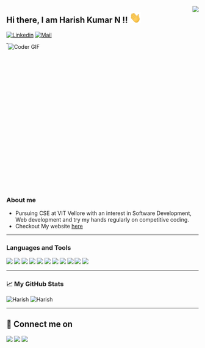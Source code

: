 <code><img align = 'right' height="50" src="https://upload.wikimedia.org/wikipedia/en/c/c5/Vellore_Institute_of_Technology_seal_2017.svg"></code>
<h2> Hi there, I am Harish Kumar N !! <img src="https://raw.githubusercontent.com/ABSphreak/ABSphreak/master/gifs/Hi.gif" width="30px"></h2>

[![Linkedin](https://img.shields.io/badge/-Harish-blue?style=flat-square&logo=linkedin&logoColor=white&link=https:https://www.linkedin.com/in/harish-kumar-hk/)](https://www.linkedin.com/in/harish-kumar-hk/)
[![Mail](https://img.shields.io/badge/-harishkumar.n2018@vitstudent.ac.in-gray?style=flat-square&logo=gmail&logoColor=red&link=)](mailto:harishkumar.n2018@vitstudent.ac.in)

<img align='right'  src="https://media.giphy.com/media/SWoSkN6DxTszqIKEqv/giphy.gif" alt="Coder GIF" width="500" height="400">

<hr>

### About me 
- Pursuing CSE at VIT Vellore with an interest in Software Development, Web development and try my hands regularly on competitive coding. 
- Checkout My website [here](https://harishnk.com/)

<hr>

### Languages and Tools
<code><img height="40" src="https://www.vectorlogo.zone/logos/python/python-ar21.svg"></code>
<code><img height="40" src="https://www.vectorlogo.zone/logos/github/github-ar21.svg"></code>
<code><img height="40" src="https://www.vectorlogo.zone/logos/git-scm/git-scm-ar21.svg"></code>
<code><img height="40" src="https://upload.wikimedia.org/wikipedia/commons/1/18/ISO_C%2B%2B_Logo.svg"></code>
<code><img height="40" src="https://upload.wikimedia.org/wikipedia/commons/archive/3/35/20190417225046%21The_C_Programming_Language_logo.svg"></code>
<code><img height="40" src=https://toppng.com/uploads/preview/arduino-logo-11563227354ny21akychx.png></code>
<code><img height="40" src="https://www.raspberrypi.org/wp-content/uploads/2011/10/Raspi-PGB001.png"></code>
<code><img height="40" src=" https://upload.wikimedia.org/wikipedia/commons/thumb/3/35/Tux.svg/1200px-Tux.svg.png"></code>
<code><img height="40" src="https://www.droptica.com/sites/droptica.com/files/2018-08/docker_codeception-07.jpg"></code>
<code><img height="40" src="https://gnss-sdr.org/assets/images/Cmake-logo.png"></code>
<code><img height="40" src="https://www.pngitem.com/pimgs/m/20-200760_opencv-logo-png-transparent-png.png"></code>

<hr>

### 📈 My GitHub Stats

<img src="https://github-readme-stats.vercel.app/api?username=harish355&show_icons=true&theme=gotham"  alt="Harish" />
<img src=https://github-readme-stats.vercel.app/api/top-langs/?username=harish355&show_icons=true&theme=gotham" alt="Harish" />

<hr>

## :two_men_holding_hands: Connect me on 
<a href="https://www.linkedin.com/in/harish-kumar-hk/"><img src="https://img.shields.io/badge/linkedin-%230077B5.svg?&style=for-the-badge&logo=linkedin&logoColor=white"></a>
<a href="https://www.instagram.com/harish_355/"><img src="https://img.shields.io/badge/instagram-%23E4405F.svg?&style=for-the-badge&logo=instagram&logoColor=white"></a>
<a href="https://github.com/harish355"><img src="https://img.shields.io/badge/github-%23100000.svg?&style=for-the-badge&logo=github&logoColor=white"></a>

